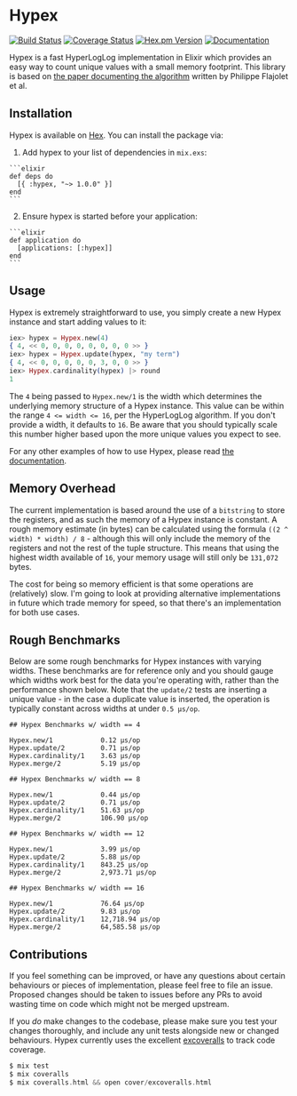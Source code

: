 # Hypex
[![Build Status](https://img.shields.io/travis/zackehh/hypex.svg)](https://travis-ci.org/zackehh/hypex) [![Coverage Status](https://img.shields.io/coveralls/zackehh/hypex.svg)](https://coveralls.io/github/zackehh/hypex) [![Hex.pm Version](https://img.shields.io/hexpm/v/hypex.svg)](https://hex.pm/packages/hypex) [![Documentation](https://img.shields.io/badge/docs-latest-yellowgreen.svg)](https://hexdocs.pm/hypex/)

Hypex is a fast HyperLogLog implementation in Elixir which provides an easy way to count unique values with a small memory footprint. This library is based on [the paper documenting the algorithm](http://algo.inria.fr/flajolet/Publications/FlFuGaMe07.pdf) written by Philippe Flajolet et al.

## Installation

Hypex is available on [Hex](https://hex.pm/). You can install the package via:

  1. Add hypex to your list of dependencies in `mix.exs`:

    ```elixir
    def deps do
      [{ :hypex, "~> 1.0.0" }]
    end
    ```

  2. Ensure hypex is started before your application:

    ```elixir
    def application do
      [applications: [:hypex]]
    end
    ```

## Usage

Hypex is extremely straightforward to use, you simply create a new Hypex instance and start adding values to it:

```elixir
iex> hypex = Hypex.new(4)
{ 4, << 0, 0, 0, 0, 0, 0, 0, 0 >> }
iex> hypex = Hypex.update(hypex, "my term")
{ 4, << 0, 0, 0, 0, 0, 3, 0, 0 >> }
iex> Hypex.cardinality(hypex) |> round
1
```

The `4` being passed to `Hypex.new/1` is the width which determines the underlying memory structure of a Hypex instance. This value can be within the range `4 <= width <= 16`, per the HyperLogLog algorithm. If you don't provide a width, it defaults to `16`. Be aware that you should typically scale this number higher based upon the more unique values you expect to see.

For any other examples of how to use Hypex, please read [the documentation](https://hexdocs.pm/hypex/).

## Memory Overhead

The current implementation is based around the use of a `bitstring` to store the registers, and as such the memory of a Hypex instance is constant. A rough memory estimate (in bytes) can be calculated using the formula `((2 ^ width) * width) / 8` - although this will only include the memory of the registers and not the rest of the tuple structure. This means that using the highest width available of `16`, your memory usage will still only be `131,072` bytes.

The cost for being so memory efficient is that some operations are (relatively) slow. I'm going to look at providing alternative implementations in future which trade memory for speed, so that there's an implementation for both use cases.

## Rough Benchmarks

Below are some rough benchmarks for Hypex instances with varying widths. These benchmarks are for reference only and you should gauge which widths work best for the data you're operating with, rather than the performance shown below. Note that the `update/2` tests are inserting a unique value - in the case a duplicate value is inserted, the operation is typically constant across widths at under `0.5 µs/op`.

```
## Hypex Benchmarks w/ width == 4

Hypex.new/1            0.12 µs/op
Hypex.update/2         0.71 µs/op
Hypex.cardinality/1    3.63 µs/op
Hypex.merge/2          5.19 µs/op

## Hypex Benchmarks w/ width == 8

Hypex.new/1            0.44 µs/op
Hypex.update/2         0.71 µs/op
Hypex.cardinality/1    51.63 µs/op
Hypex.merge/2          106.90 µs/op

## Hypex Benchmarks w/ width == 12

Hypex.new/1            3.99 µs/op
Hypex.update/2         5.88 µs/op
Hypex.cardinality/1    843.25 µs/op
Hypex.merge/2          2,973.71 µs/op

## Hypex Benchmarks w/ width == 16

Hypex.new/1            76.64 µs/op
Hypex.update/2         9.83 µs/op
Hypex.cardinality/1    12,718.94 µs/op
Hypex.merge/2          64,585.58 µs/op
```

## Contributions

If you feel something can be improved, or have any questions about certain behaviours or pieces of implementation, please feel free to file an issue. Proposed changes should be taken to issues before any PRs to avoid wasting time on code which might not be merged upstream.

If you *do* make changes to the codebase, please make sure you test your changes thoroughly, and include any unit tests alongside new or changed behaviours. Hypex currently uses the excellent [excoveralls](https://github.com/parroty/excoveralls) to track code coverage.

```elixir
$ mix test
$ mix coveralls
$ mix coveralls.html && open cover/excoveralls.html
